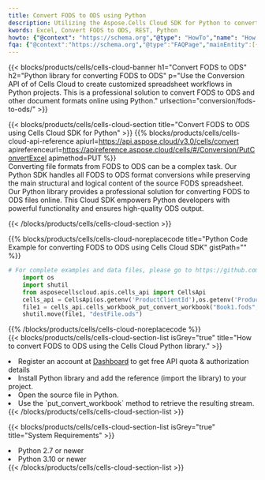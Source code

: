 ```yaml
---
title: Convert FODS to ODS using Python 
description: Utilizing the Aspose.Cells Cloud SDK for Python to convert a FODS format file to a ODS format file. 
kwords: Excel, Convert FODS to ODS, REST, Python
howto: {"@context": "https://schema.org","@type": "HowTo","name": "How to convert FODS to ODS using the Cells Cloud Python library.","description": "How to convert FODS to ODS using the Cells Cloud Python library.","image": {"@type": "ImageObject"},"url": "/python/conversion/fods-to-ods/","step": [{ "@type": "HowToStep","name": "How to convert FODS to ODS using the Cells Cloud Python library. step 1", "image": {"@type": "ImageObject",},"url": "/python/conversion/fods-to-ods/","text": "Register an account at <a href='https://dashboard.aspose.cloud/'>Dashboard</a> to get free API quota & authorization details",},{ "@type": "HowToStep","name": "How to convert FODS to ODS using the Cells Cloud Python library. step 1", "image": {"@type": "ImageObject",},"url": "/python/conversion/fods-to-ods/","text": "Install Python library and add the reference (import the library) to your project.",},{ "@type": "HowToStep","name": "How to convert FODS to ODS using the Cells Cloud Python library. step 1", "image": {"@type": "ImageObject",},"url": "/python/conversion/fods-to-ods/","text": "Open the source file in Python.",},{ "@type": "HowToStep","name": "How to convert FODS to ODS using the Cells Cloud Python library. step 1", "image": {"@type": "ImageObject",},"url": "/python/conversion/fods-to-ods/","text": "Use the `put_convert_workbook` method to retrieve the resulting stream.",}, ],"supply": {"@type": "HowToSupply","name": "document"},"tool": [{"@type": "HowToTool","name": "PyCharm, Visual Studio Code, Sublime, Eclipse"},{"@type": "HowToTool","name": "Aspose Cells"}],"totalTime": "PT6M"}
fqa: {"@context":"https://schema.org","@type":"FAQPage","mainEntity":[{"@type":"Question","name":"Why convert file formats in C# using REST API?","acceptedAnswer":{"@type":"Answer","text":"Documents are encoded in many ways, and some files may be incompatible with the software you use. To open and read such files, just convert them to appropriate file formats.<br/><ol><li>Install .NET SDK and add the reference (import the library) to your project.</li><li>Open the source file in C# using REST API.</li><li>Call the PutConvertWorkbookRequest() method, passing an output filename with required extension.</li><li>Get the result of conversion as a separate file.</li></ol>"}},{"@type":"Question","name":"What file formats can I convert with your C# library?","acceptedAnswer":{"@type":"Answer","text":"We support a variety of file formats for conversion using .NET library, including XLSX, Excel, xls , PDF, CSV, HTML, Markdown, XML, PNG, JPG, TIFF, Json, TXT and many more."}},{"@type":"Question","name":"What is the maximum allowed file size for conversion using this .NET library?","acceptedAnswer":{"@type":"Answer","text":"There are no file size limits for format conversions using .NET library."}}]}
---
```



{{< blocks/products/cells/cells-cloud-banner h1="Convert FODS to ODS" h2="Python library for converting FODS to ODS" p="Use the Conversion API of of Cells Cloud to create customized spreadsheet workflows in Python projects. This is a professional solution to convert FODS to ODS and other document formats online using Python." urlsection="conversion/fods-to-ods/" >}}

{{< blocks/products/cells/cells-cloud-section  title="Convert FODS to ODS using Cells Cloud SDK for Python" >}}
{{% blocks/products/cells/cells-cloud-api-reference  apiurl=https://api.aspose.cloud/v3.0/cells/convert  apireferenceurl=https://apireference.aspose.cloud/cells/#/Conversion/PutConvertExcel  apimethod=PUT %}}
<br/>
Converting file formats from FODS to ODS can be a complex task. Our Python SDK handles all FODS to ODS format conversions while preserving the main structural and logical content of the source FODS spreadsheet. Our Python library provides a professional solution for converting FODS to ODS files online. This Cloud SDK empowers Python developers with powerful functionality and ensures high-quality ODS output.

{{< /blocks/products/cells/cells-cloud-section >}}

{{% blocks/products/cells/cells-cloud-noreplacecode title="Python Code Example for converting FODS to ODS using Cells Cloud SDK" gistPath="" %}}
 
```python
# For complete examples and data files, please go to https://github.com/aspose-cells-cloud/aspose-cells-cloud-python/
    import os
    import shutil
    from asposecellscloud.apis.cells_api import CellsApi
    cells_api = CellsApi(os.getenv('ProductClientId'),os.getenv('ProductClientSecret'))
    file1 = cells_api.cells_workbook_put_convert_workbook("Book1.fods",format="ods")
    shutil.move(file1, "destFile.ods")     
```
 
{{% /blocks/products/cells/cells-cloud-noreplacecode  %}}
<br/>
{{< blocks/products/cells/cells-cloud-section-list isGrey="true"  title="How to convert FODS to ODS using the Cells Cloud Python library." >}}
<li>Register an account at <a href="https://dashboard.aspose.cloud/">Dashboard</a> to get free API quota & authorization details</li>
<li>Install Python library and add the reference (import the library) to your project.</li>
<li>Open the source file in Python.</li>
<li>Use the `put_convert_workbook` method to retrieve the resulting stream.</li>
{{< /blocks/products/cells/cells-cloud-section-list >}}

{{< blocks/products/cells/cells-cloud-section-list isGrey="true"  title="System Requirements" >}}
<li>Python 2.7 or newer</li>
<li>Python 3.10 or newer</li>
{{< /blocks/products/cells/cells-cloud-section-list >}}
